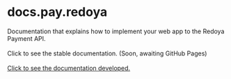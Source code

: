 # docs.pay.redoya
Documentation that explains how to implement your web app to the Redoya Payment API.
<br /><br />
Click to see the stable documentation. (Soon, awaiting GitHub Pages)
<br /> <br />
[Click to see the documentation developed.](./src/docs/Full.md)